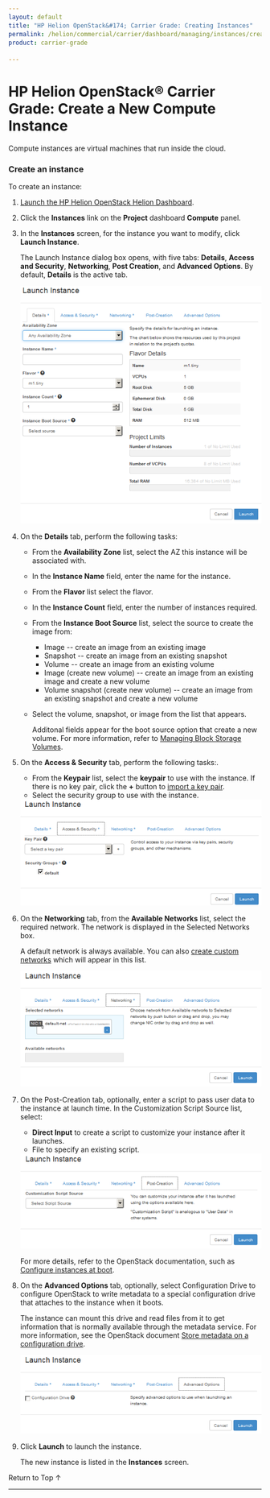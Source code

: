 ```yaml
---
layout: default
title: "HP Helion OpenStack&#174; Carrier Grade: Creating Instances"
permalink: /helion/commercial/carrier/dashboard/managing/instances/create/
product: carrier-grade

---
```

<!--PUBLISHED-->

<script>

function PageRefresh {
onLoad="window.refresh"
}

PageRefresh();

</script>

<!--
<p style="font-size: small;"> <a href="/helion/commercial/carrier/ga1/install/">&#9664; PREV</a> | <a href="/helion/commercial/carrier/ga1/install-overview/">&#9650; UP</a> | <a href="/helion/commercial/carrier/ga1/">NEXT &#9654;</a></p> 
-->

# HP Helion OpenStack&#174; Carrier Grade: Create a New Compute Instance

Compute instances are virtual machines that run inside the cloud.


### Create an instance ###

To create an instance:

1. [Launch the HP Helion OpenStack Helion Dashboard](/helion/openstack/1.1/dashboard/login/).

2. Click the **Instances** link on the **Project** dashboard **Compute** panel.

3. In the **Instances** screen, for the instance you want to modify, click **Launch Instance**.

	The Launch Instance dialog box opens, with five tabs: **Details**, **Access and Security**, **Networking**, **Post Creation**, and **Advanced Options**. By default, **Details** is the active tab.

	<img src="media/CGH-Helion-Instance-Launch-Details.png"/>

4. On the **Details** tab, perform the following tasks:

	* From the **Availability Zone** list, select the AZ this instance will be associated with.
	* In the **Instance Name** field, enter the name for the instance.
	* From the **Flavor** list select the flavor.
	* In the **Instance Count** field, enter the number of instances required.
	* From the **Instance Boot Source** list, select the source to create the image from:

		* Image -- create an image from an existing image
		* Snapshot -- create an image from an existing snapshot
		* Volume -- create an image from an existing volume
		* Image (create new volume) -- create an image from an existing image and create a new volume
		* Volume snapshot (create new volume) -- create an image from an existing snapshot and create a new volume

	* Select the volume, snapshot, or image from the list that appears.

		Additonal fields appear for the boot source option that create a new volume. For more information, refer to [Managing Block Storage Volumes](/helion/commercial/carrier/dashboard/managing/volumes/).

5. On the **Access &amp; Security** tab, perform the following tasks:.

	* From the **Keypair** list, select the **keypair** to use with the instance. If there is no key pair, click the **+** button to [import a key pair](/helion/commercial/carrier/dashboard/managing/security/keypairs/#importKeypairs).
	* Select the security group to use with the instance.

	<img src="media/CGH-Helion-Instance-Launch-Access.png"/>

6. On the **Networking** tab, from the **Available Networks** list, select the required network. The network is displayed in the Selected Networks box.

	A default network is always available. You can also [create custom networks](/helion/commercial/carrier/dashboard/managing/network/create/) which will appear in this list.

	<img src="media/CGH-Helion-Instance-Launch-Networking.png"/>

7. On the Post-Creation tab, optionally, enter a script to pass user data to the instance at launch time. In the Customization Script Source list, select:

	* **Direct Input** to create a script to customize your instance after it launches.
	* File to specify an existing script.

	<img src="media/CGH-Helion-Instance-Launch-Post.png"/>

	For more details, refer to the OpenStack documentation, such as [Configure instances at boot](http://docs.openstack.org/user-guide/content/user-data.html).

8. On the **Advanced Options** tab, optionally, select Configuration Drive to configure OpenStack to write metadata to a special configuration drive that attaches to the instance when it boots. 

	The instance can mount this drive and read files from it to get information that is normally available through the metadata service. For more information, see the OpenStack document [Store metadata on a configuration drive](http://docs.openstack.org/user-guide/content/config-drive.html).

	<img src="media/CGH-Helion-Instance-Launch-Advanced.png"/>

9. Click **Launch** to launch the instance.

	The new instance is listed in the **Instances** screen.

<a href="#top" style="padding:14px 0px 14px 0px; text-decoration: none;"> Return to Top &#8593; </a>


----
